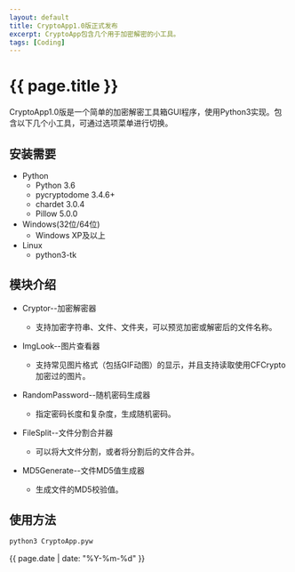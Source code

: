 ```yaml
---
layout: default
title: CryptoApp1.0版正式发布
excerpt: CryptoApp包含几个用于加密解密的小工具。
tags: [Coding]
---
```

{{ page.title }}
================

CryptoApp1.0版是一个简单的加密解密工具箱GUI程序，使用Python3实现。包含以下几个小工具，可通过选项菜单进行切换。

## 安装需要

* Python
    * Python 3.6
    * pycryptodome 3.4.6+
    * chardet 3.0.4
    * Pillow 5.0.0
* Windows(32位/64位)
    * Windows XP及以上
* Linux
    * python3-tk

## 模块介绍

* Cryptor--加密解密器
   * 支持加密字符串、文件、文件夹，可以预览加密或解密后的文件名称。

* ImgLook--图片查看器
   * 支持常见图片格式（包括GIF动图）的显示，并且支持读取使用CFCrypto加密过的图片。

* RandomPassword--随机密码生成器
   * 指定密码长度和复杂度，生成随机密码。

* FileSplit--文件分割合并器
   * 可以将大文件分割，或者将分割后的文件合并。

* MD5Generate--文件MD5值生成器
   * 生成文件的MD5校验值。

## 使用方法

~~~bash
python3 CryptoApp.pyw
~~~

{{ page.date | date: "%Y-%m-%d" }}
